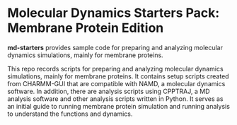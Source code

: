 # Molecular Dynamics Starters Pack: Membrane Protein Edition

**md-starters** provides sample code for preparing and analyzing molecular dynamics simulations, mainly for membrane proteins. 

This repo records scripts for preparing and analyzing molecular dynamics simulations, mainly for membrane proteins. It contains setup scripts created from CHARMM-GUI that are compatible with NAMD, a molecular dynamics software. In addition, there are analysis scripts using CPPTRAJ, a MD analysis software and other analysis scripts written in Python. It serves as an initial guide to running membrane protein simulation and running analysis to understand the functions and dynamics. 
